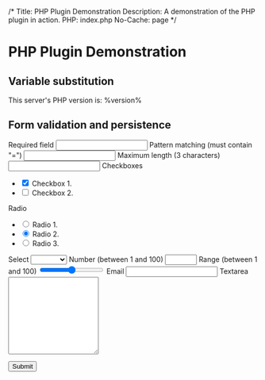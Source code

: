 /*
Title: PHP Plugin Demonstration
Description: A demonstration of the PHP plugin in action.
PHP: index.php
No-Cache: page
*/

PHP Plugin Demonstration
========================

Variable substitution
---------------------
This server's PHP version is: %version%

Form validation and persistence
-------------------------------
<form novalidate method="POST" class="forms" id="testform">
    <label>
        Required field
        <input type="text" name="required" required class="width-60">
    </label>
    <label>
        Pattern matching (must contain "=")
        <input type="text" name="pattern" pattern="[^=]*=[^=]*" class="width-60">
    </label>
    <label>
        Maximum length (3 characters)
        <input type="text" name="maxlength" maxlength="3" class="width-60">
    </label>
    Checkboxes
    <ul class="forms-list">
        <li>
           <input checked type="checkbox" name="checkbox1" id="checkbox1">
           <label for="checkbox1">Checkbox 1.</label>
        </li>
        <li>
           <input type="checkbox" name="checkbox2" id="checkbox2">
           <label for="checkbox2">Checkbox 2.</label>
        </li>
    </ul>
    Radio
    <ul class="forms-list">
        <li>
           <input type="radio" name="radio" id="radio1" value="1">
           <label for="radio1">Radio 1.</label>
        </li>
        <li>
           <input checked type="radio" name="radio" id="radio2" value="2">
           <label for="radio2">Radio 2.</label>
        </li>
        <li>
           <input type="radio" name="radio" id="radio3" value="3">
           <label for="radio3">Radio 3.</label>
        </li>
    </ul>
    <label>
        Select
        <select name="select" class="width-60">
            <option selected></option>
            <option>Option 1</option>
            <option>Option 2</option>
        </select>
    </label>
    <label>
        Number (between 1 and 100)
        <input type="number" min="1" max="100" name="number" class="width-60">
    </label>
    <label>
        Range (between 1 and 100)
        <input type="range" min="1" max="100" name="range" class="width-60">
    </label>
    <label>
        Email
        <input type="email" name="email" class="width-60">
    </label>
    <label>
        Textarea
        <textarea name="textarea" rows="10" class="width-60"></textarea>
    </label>
    <p>
        <input class="btn btn-green width-100" type="submit" name="submit" value="Submit">
    </p>
</form>
